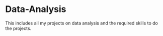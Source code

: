 # Data-Analysis
This includes all my projects on data analysis and the required skills to do the projects.
